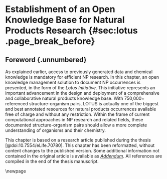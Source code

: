 # Establishment of an Open Knowledge Base for Natural Products Research {#sec:lotus .page_break_before}

## Foreword {.unnumbered}

As explained earlier, access to previously generated data and chemical knowledge is mandatory for efficient NP research.
In this chapter, an open knowledge management solution to document NP occurrences is presented, in the form of the *Lotus Initiative*.
This initiative represents an important advancement in the design and deployment of a comprehensive and collaborative natural products knowledge base.
With 750,000+ referenced structure-organism pairs, LOTUS is actually one of the biggest and best annotated resources for natural products occurrences available free of charge and without any restriction.
Within the frame of current computational approaches in NP research and related fields, these documented structure-organism pairs should allow a more complete understanding of organisms and their chemistry.

This chapter is based on a research article published during the thesis [@doi:10.7554/eLife.70780]. 
This chapter has been reformatted, without content changes to the published version.
Some additional information not contained in the original article is available as *[Addendum](#addendum-lotus)*.
All references are compiled in the end of the thesis manuscript.

\newpage
